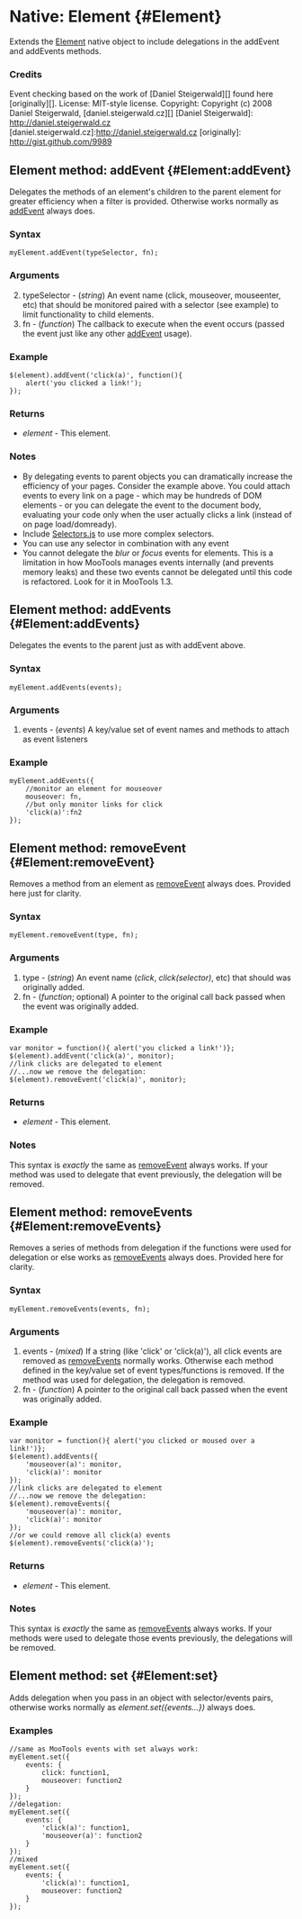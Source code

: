 Native: Element {#Element}
==========================

Extends the [Element][] native object to include delegations in the addEvent and addEvents methods.

### Credits

Event checking based on the work of [Daniel Steigerwald][] found here [originally][].
License: MIT-style license.
Copyright: Copyright (c) 2008 Daniel Steigerwald, [daniel.steigerwald.cz][]
[Daniel Steigerwald]: http://daniel.steigerwald.cz
[daniel.steigerwald.cz]:http://daniel.steigerwald.cz
[originally]: http://gist.github.com/9989

Element method: addEvent {#Element:addEvent}
--------------------------------------------

Delegates the methods of an element's children to the parent element for greater efficiency when a filter is provided. Otherwise works normally as [addEvent][] always does.

### Syntax

	myElement.addEvent(typeSelector, fn);

### Arguments

2. typeSelector - (*string*) An event name (click, mouseover, mouseenter, etc) that should be monitored paired with a selector (see example) to limit functionality to child elements.
3. fn - (*function*) The callback to execute when the event occurs (passed the event just like any other [addEvent][] usage).


### Example

	$(element).addEvent('click(a)', function(){
		alert('you clicked a link!');
	});

### Returns

* *element* - This element.

### Notes

* By delegating events to parent objects you can dramatically increase the efficiency of your pages. Consider the example above. You could attach events to every link on a page - which may be hundreds of DOM elements - or you can delegate the event to the document body, evaluating your code only when the user actually clicks a link (instead of on page load/domready).
* Include [Selectors.js][] to use more complex selectors.
* You can use any selector in combination with any event
* You cannot delegate the *blur* or *focus* events for elements. This is a limitation in how MooTools manages events internally (and prevents memory leaks) and these two events cannot be delegated until this code is refactored. Look for it in MooTools 1.3.

Element method: addEvents {#Element:addEvents}
------------------------------------------------

Delegates the events to the parent just as with addEvent above.

### Syntax

	myElement.addEvents(events);

### Arguments

1. events - (*events*) A key/value set of event names and methods to attach as event listeners

### Example

	
	myElement.addEvents({
		//monitor an element for mouseover
		mouseover: fn,
		//but only monitor links for click
		'click(a)':fn2
	});

Element method: removeEvent {#Element:removeEvent}
------------------------------------------------

Removes a method from an element as [removeEvent][] always does. Provided here just for clarity.

### Syntax

	myElement.removeEvent(type, fn);

### Arguments

1. type - (*string*) An event name (*click*, *click(selector)*, etc) that should was originally added.
3. fn - (*function*; optional) A pointer to the original call back passed when the event was originally added. 

### Example

	var monitor = function(){ alert('you clicked a link!')};
	$(element).addEvent('click(a)', monitor); 
	//link clicks are delegated to element
	//...now we remove the delegation:
	$(element).removeEvent('click(a)', monitor);

### Returns

* *element* - This element.

### Notes

This syntax is *exactly* the same as [removeEvent][] always works. If your method was used to delegate that event previously, the delegation will be removed.

Element method: removeEvents {#Element:removeEvents}
------------------------------------------------

Removes a series of methods from delegation if the functions were used for delegation or else works as [removeEvents][] always does. Provided here for clarity.

### Syntax

	myElement.removeEvents(events, fn);

### Arguments

1. events - (*mixed*) If a string (like 'click' or 'click(a)'), all click events are removed as [removeEvents][] normally works. Otherwise each method defined in the key/value set of event types/functions is removed. If the method was used for delegation, the delegation is removed.
3. fn - (*function*) A pointer to the original call back passed when the event was originally added.

### Example

	var monitor = function(){ alert('you clicked or moused over a link!')};
	$(element).addEvents({
		'mouseover(a)': monitor,
		'click(a)': monitor
	}); 
	//link clicks are delegated to element
	//...now we remove the delegation:
	$(element).removeEvents({
		'mouseover(a)': monitor,
		'click(a)': monitor
	});
	//or we could remove all click(a) events
	$(element).removeEvents('click(a)');

### Returns

* *element* - This element.

### Notes

This syntax is *exactly* the same as [removeEvents][] always works. If your methods were used to delegate those events previously, the delegations will be removed.

Element method: set {#Element:set}
----------------------------------

Adds delegation when you pass in an object with selector/events pairs, otherwise works normally as *element.set({events...})* always does.

### Examples

	//same as MooTools events with set always work:
	myElement.set({
		events: {
			click: function1,
			mouseover: function2
		}
	});
	//delegation:
	myElement.set({
		events: {
			'click(a)': function1,
			'mouseover(a)': function2
		}
	});
	//mixed
	myElement.set({
		events: {
			'click(a)': function1,
			mouseover: function2
		}
	});



[Element]: http://mootools.net/docs/Element/Element
[addEvent]: http://mootools.net/docs/Element/Element.Event#Element:addEvent
[addEvents]: http://mootools.net/docs/Element/Element.Event#Element:addEvents
[removeEvent]: http://mootools.net/docs/Element/Element.Event#Element:removeEvent
[removeEvents]: http://mootools.net/docs/Element/Element.Event#Element:removeEvents
[Selectors.js]: http://mootools.net/docs/Utilities/Selectors